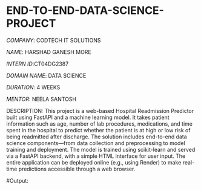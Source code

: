 # END-TO-END-DATA-SCIENCE-PROJECT
*COMPANY*: CODTECH IT SOLUTIONS

*NAME*: HARSHAD GANESH MORE

*INTERN ID*:CT04DG2387

*DOMAIN NAME*: DATA SCIENCE

*DURATION*: 4 WEEKS

*MENTOR*: NEELA SANTOSH

DESCRIPTION:
This project is a web-based Hospital Readmission Predictor built using FastAPI and a machine learning model. It takes patient information such as age, number of lab procedures, medications, and time spent in the hospital to predict whether the patient is at high or low risk of being readmitted after discharge. The solution includes end-to-end data science components—from data collection and preprocessing to model training and deployment. The model is trained using scikit-learn and served via a FastAPI backend, with a simple HTML interface for user input. The entire application can be deployed online (e.g., using Render) to make real-time predictions accessible through a web browser.

#Output:

